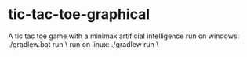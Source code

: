 # tic-tac-toe-graphical
A tic tac toe game with a minimax artificial intelligence
run on windows: ./gradlew.bat run \\
run on linux: ./gradlew run \\
